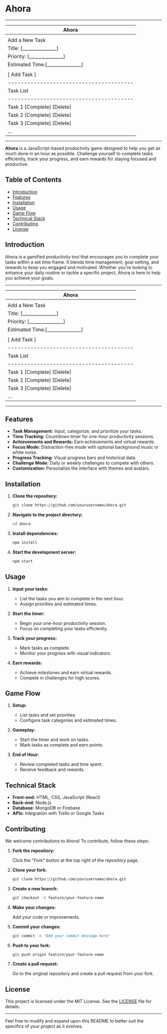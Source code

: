# Ahora

-----------------------------------------
|            Ahora                     |
|---------------------------------------|
|                                       |
|  Add a New Task                       |
|  Title:         [_______________]     |
|  Priority:      [_______________]     |
|  Estimated Time:[_______________]     |
|                                       |
|  [ Add Task ]                         |
|---------------------------------------|
|          Task List                    |
|---------------------------------------|
|  Task 1               [Complete]  [Delete] |
|  Task 2               [Complete]  [Delete] |
|  Task 3               [Complete]  [Delete] |
|  ...                                    |
-----------------------------------------


**Ahora** is a JavaScript-based productivity game designed to help you get as much done in an hour as possible. Challenge yourself to complete tasks efficiently, track your progress, and earn rewards for staying focused and productive.

## Table of Contents

- [Introduction](#introduction)
- [Features](#features)
- [Installation](#installation)
- [Usage](#usage)
- [Game Flow](#game-flow)
- [Technical Stack](#technical-stack)
- [Contributing](#contributing)
- [License](#license)

## Introduction

Ahora is a gamified productivity tool that encourages you to complete your tasks within a set time frame. It blends time management, goal setting, and rewards to keep you engaged and motivated. Whether you're looking to enhance your daily routine or tackle a specific project, Ahora is here to help you achieve your goals.

-----------------------------------------
|            Ahora                     |
|---------------------------------------|
|                                       |
|  Add a New Task                       |
|  Title:         [_______________]     |
|  Priority:      [_______________]     |
|  Estimated Time:[_______________]     |
|                                       |
|  [ Add Task ]                         |
|---------------------------------------|
|          Task List                    |
|---------------------------------------|
|  Task 1               [Complete]  [Delete] |
|  Task 2               [Complete]  [Delete] |
|  Task 3               [Complete]  [Delete] |
|  ...                                    |
-----------------------------------------

## Features

- **Task Management:** Input, categorize, and prioritize your tasks.
- **Time Tracking:** Countdown timer for one-hour productivity sessions.
- **Achievements and Rewards:** Earn achievements and virtual rewards.
- **Focus Mode:** Distraction-free mode with optional background music or white noise.
- **Progress Tracking:** Visual progress bars and historical data.
- **Challenge Mode:** Daily or weekly challenges to compete with others.
- **Customization:** Personalize the interface with themes and avatars.

## Installation

1. **Clone the repository:**

    ```bash
    git clone https://github.com/yourusername/ahora.git
    ```

2. **Navigate to the project directory:**

    ```bash
    cd ahora
    ```

3. **Install dependencies:**

    ```bash
    npm install
    ```

4. **Start the development server:**

    ```bash
    npm start
    ```

## Usage

1. **Input your tasks:**
   - List the tasks you aim to complete in the next hour.
   - Assign priorities and estimated times.

2. **Start the timer:**
   - Begin your one-hour productivity session.
   - Focus on completing your tasks efficiently.

3. **Track your progress:**
   - Mark tasks as complete.
   - Monitor your progress with visual indicators.

4. **Earn rewards:**
   - Achieve milestones and earn virtual rewards.
   - Compete in challenges for high scores.

## Game Flow

1. **Setup:**
   - List tasks and set priorities.
   - Configure task categories and estimated times.

2. **Gameplay:**
   - Start the timer and work on tasks.
   - Mark tasks as complete and earn points.

3. **End of Hour:**
   - Review completed tasks and time spent.
   - Receive feedback and rewards.

## Technical Stack

- **Front-end:** HTML, CSS, JavaScript (React)
- **Back-end:** Node.js
- **Database:** MongoDB or Firebase
- **APIs:** Integration with Trello or Google Tasks

## Contributing

We welcome contributions to Ahora! To contribute, follow these steps:

1. **Fork the repository:**

    Click the "Fork" button at the top right of the repository page.

2. **Clone your fork:**

    ```bash
    git clone https://github.com/yourusername/ahora.git
    ```

3. **Create a new branch:**

    ```bash
    git checkout -b feature/your-feature-name
    ```

4. **Make your changes:**

    Add your code or improvements.

5. **Commit your changes:**

    ```bash
    git commit -m "Add your commit message here"
    ```

6. **Push to your fork:**

    ```bash
    git push origin feature/your-feature-name
    ```

7. **Create a pull request:**

    Go to the original repository and create a pull request from your fork.

## License

This project is licensed under the MIT License. See the [LICENSE](LICENSE) file for details.

---

Feel free to modify and expand upon this README to better suit the specifics of your project as it evolves.
